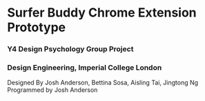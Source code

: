 # Surfer Buddy Chrome Extension Prototype
### Y4 Design Psychology Group Project
### Design Engineering, Imperial College London
Designed By Josh Anderson, Bettina Sosa, Aisling Tai, Jingtong Ng
Programmed by Josh Anderson


